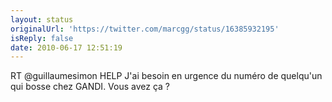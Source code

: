 ```yaml
---
layout: status
originalUrl: 'https://twitter.com/marcgg/status/16385932195'
isReply: false
date: 2010-06-17 12:51:19
---
```


RT @guillaumesimon HELP J'ai besoin en urgence du numéro de quelqu'un qui bosse chez GANDI. Vous avez ça ?
